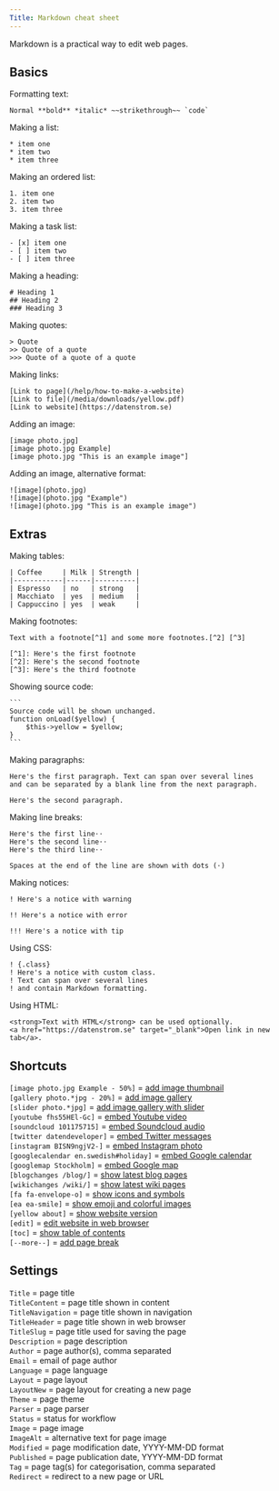 ```yaml
---
Title: Markdown cheat sheet
---
```

Markdown is a practical way to edit web pages.

## Basics

Formatting text:

    Normal **bold** *italic* ~~strikethrough~~ `code`

Making a list:

    * item one
    * item two
    * item three

Making an ordered list:

    1. item one
    2. item two
    3. item three

Making a task list:

    - [x] item one
    - [ ] item two
    - [ ] item three

Making a heading:

    # Heading 1
    ## Heading 2
    ### Heading 3

Making quotes:

    > Quote
    >> Quote of a quote
    >>> Quote of a quote of a quote

Making links:

    [Link to page](/help/how-to-make-a-website)
    [Link to file](/media/downloads/yellow.pdf)
    [Link to website](https://datenstrom.se)

Adding an image:

    [image photo.jpg]
    [image photo.jpg Example]
    [image photo.jpg "This is an example image"]

Adding an image, alternative format:

    ![image](photo.jpg)
    ![image](photo.jpg "Example")
    ![image](photo.jpg "This is an example image")

## Extras

Making tables:

    | Coffee     | Milk | Strength |
    |------------|------|----------|
    | Espresso   | no   | strong   |
    | Macchiato  | yes  | medium   |
    | Cappuccino | yes  | weak     |

Making footnotes:

    Text with a footnote[^1] and some more footnotes.[^2] [^3]
    
    [^1]: Here's the first footnote
    [^2]: Here's the second footnote
    [^3]: Here's the third footnote

Showing source code:

    ```
    Source code will be shown unchanged.
    function onLoad($yellow) {
        $this->yellow = $yellow;
    }
    ```

Making paragraphs:

    Here's the first paragraph. Text can span over several lines
    and can be separated by a blank line from the next paragraph.

    Here's the second paragraph.

Making line breaks:

    Here's the first line⋅⋅
    Here's the second line⋅⋅
    Here's the third line⋅⋅
    
    Spaces at the end of the line are shown with dots (⋅)

Making notices:

    ! Here's a notice with warning
    
    !! Here's a notice with error
    
    !!! Here's a notice with tip

Using CSS:

    ! {.class}
    ! Here's a notice with custom class.
    ! Text can span over several lines
    ! and contain Markdown formatting.

Using HTML:

    <strong>Text with HTML</strong> can be used optionally.
    <a href="https://datenstrom.se" target="_blank">Open link in new tab</a>.

## Shortcuts

`[image photo.jpg Example - 50%]` = [add image thumbnail](https://github.com/datenstrom/yellow-extensions/tree/master/source/image)  
`[gallery photo.*jpg - 20%]` = [add image gallery](https://github.com/datenstrom/yellow-extensions/tree/master/source/gallery)  
`[slider photo.*jpg]` = [add image gallery with slider](https://github.com/datenstrom/yellow-extensions/tree/master/source/slider)  
`[youtube fhs55HEl-Gc]` = [embed Youtube video](https://github.com/datenstrom/yellow-extensions/tree/master/source/youtube)  
`[soundcloud 101175715]` = [embed Soundcloud audio](https://github.com/datenstrom/yellow-extensions/tree/master/source/soundcloud)  
`[twitter datendeveloper]` = [embed Twitter messages](https://github.com/datenstrom/yellow-extensions/tree/master/source/twitter)  
`[instagram BISN9ngjV2-]` = [embed Instagram photo](https://github.com/datenstrom/yellow-extensions/tree/master/source/instagram)  
`[googlecalendar en.swedish#holiday]` = [embed Google calendar](https://github.com/datenstrom/yellow-extensions/tree/master/source/googlecalendar)  
`[googlemap Stockholm]` = [embed Google map](https://github.com/datenstrom/yellow-extensions/tree/master/source/googlemap)  
`[blogchanges /blog/]` = [show latest blog pages](https://github.com/datenstrom/yellow-extensions/tree/master/source/blog)  
`[wikichanges /wiki/]` = [show latest wiki pages](https://github.com/datenstrom/yellow-extensions/tree/master/source/wiki)  
`[fa fa-envelope-o]` = [show icons and symbols](https://github.com/datenstrom/yellow-extensions/tree/master/source/fontawesome)  
`[ea ea-smile]` = [show emoji and colorful images](https://github.com/datenstrom/yellow-extensions/tree/master/source/emojiawesome)  
`[yellow about]` = [show website version](https://github.com/datenstrom/yellow-extensions/tree/master/source/update)  
`[edit]` = [edit website in web browser](https://github.com/datenstrom/yellow-extensions/tree/master/source/edit)  
`[toc]` = [show table of contents](https://github.com/datenstrom/yellow-extensions/tree/master/source/toc)  
`[--more--]` = [add page break](https://github.com/datenstrom/yellow-extensions/tree/master/source/blog) 

## Settings

`Title` = page title  
`TitleContent` = page title shown in content  
`TitleNavigation` = page title shown in navigation  
`TitleHeader` = page title shown in web browser  
`TitleSlug` = page title used for saving the page  
`Description` = page description  
`Author` = page author(s), comma separated  
`Email` = email of page author  
`Language` = page language  
`Layout` = page layout  
`LayoutNew` = page layout for creating a new page  
`Theme` = page theme  
`Parser` = page parser  
`Status` = status for workflow  
`Image` = page image  
`ImageAlt` = alternative text for page image  
`Modified` = page modification date, YYYY-MM-DD format  
`Published` = page publication date, YYYY-MM-DD format  
`Tag` = page tag(s) for categorisation, comma separated  
`Redirect` = redirect to a new page or URL  
